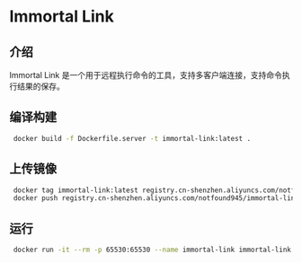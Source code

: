 # Immortal Link

## 介绍

Immortal Link 是一个用于远程执行命令的工具，支持多客户端连接，支持命令执行结果的保存。

## 编译构建

```bash
 docker build -f Dockerfile.server -t immortal-link:latest . 
```

## 上传镜像

```bash
 docker tag immortal-link:latest registry.cn-shenzhen.aliyuncs.com/notfound945/immortal-link:latest
 docker push registry.cn-shenzhen.aliyuncs.com/notfound945/immortal-link:latest
```

## 运行

```bash
 docker run -it --rm -p 65530:65530 --name immortal-link immortal-link:latest
```